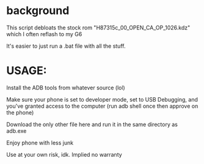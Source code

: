 # background 

This script debloats the stock rom "H87315c_00_OPEN_CA_OP_1026.kdz" which I often reflash to my G6

It's easier to just run a .bat file with all the stuff. 


# USAGE:

Install the ADB tools from whatever source (lol)

Make sure your phone is set to developer mode, set to USB Debugging, and you've granted access to the computer (run adb shell once then approve on the phone)

Download the only other file here and run it in the same directory as adb.exe

Enjoy phone with less junk

Use at your own risk, idk. Implied no warranty
